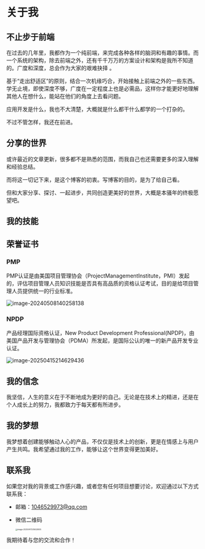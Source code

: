 <script setup>
import { SKILLS_DATA } from '/.vitepress/theme/untils/data'
</script>

# 关于我

## 不止步于前端

在过去的几年里，我都作为一个纯前端，来完成各种各样的脑洞和有趣的事情。而一个系统的架构，除去前端之外，还有千千万万的方案设计和架构是我所不知道的。广度和深度，总会作为大家的艰难抉择 。

基于“走出舒适区”的原则，结合一次机缘巧合，开始接触上前端之外的一些东西。学无止境，即使深度不够，广度在一定程度上也是必需品，这样你才能更好地理解其他人在想什么，能站在他们的角度上去看问题。 

应用开发是什么，我也不大清楚，大概就是什么都干什么都学的一个打杂的。

不过不管怎样，我还在前进。

## 分享的世界

或许最近的文章更新，很多都不是熟悉的范围，而我自己也还需要更多的深入理解和经验总结。

而将这一切记下来，是这个博客的初衷。写博客的目的，是为了给自己看。

但和大家分享、探讨、一起进步，共同创造更美好的世界，大概是本骚年的终极愿望吧。

## 我的技能

<MNavLinks v-for="{title, items} in SKILLS_DATA" :title="title" :items="items"/>

## 荣誉证书

### PMP

PMP认证是由美国项目管理协会（ProjectManagementInstitute，PMI）发起的，评估项目管理人员知识技能是否具有高品质的资格认证考试，目的是给项目管理人员提供统一的行业标准。

![image-20240508140258138](https://godx-1327414183.cos.ap-shanghai.myqcloud.com/images/image-20240508140258138.png)

### NPDP

产品经理国际资格认证，New Product Development Professional(NPDP)，由美国产品开发与管理协会（PDMA）所发起，是国际公认的唯一的新产品开发专业认证。

![image-20250415214629436](https://godx-1327414183.cos.ap-shanghai.myqcloud.com/images/image-20250415214629436.png)

## 我的信念

我坚信，人生的意义在于不断地成为更好的自己。无论是在技术上的精进，还是在个人成长上的努力，我都致力于每天都有所进步。

## 我的梦想

我梦想着创建能够触动人心的产品，不仅仅是技术上的创新，更是在情感上与用户产生共鸣。我希望通过我的工作，能够让这个世界变得更加美好。

## 联系我

如果您对我的背景或工作感兴趣，或者您有任何项目想要讨论，欢迎通过以下方式联系我：

- 邮箱：<1046529973@qq.com>

- 微信二维码

  <img src="https://godx-1327414183.cos.ap-shanghai.myqcloud.com/images/image-20250417205629505.png" alt="image-20250417205629505" style="zoom:33%;" />

我期待着与您的交流和合作！
